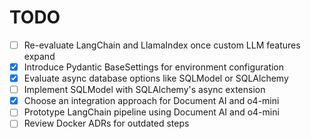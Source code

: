 # TODO

<!-- Add new tasks here using the format `- [ ] description` -->
- [ ] Re-evaluate LangChain and LlamaIndex once custom LLM features expand
- [x] Introduce Pydantic BaseSettings for environment configuration
- [x] Evaluate async database options like SQLModel or SQLAlchemy
- [ ] Implement SQLModel with SQLAlchemy's async extension
- [x] Choose an integration approach for Document AI and o4-mini
- [ ] Prototype LangChain pipeline using Document AI and o4-mini
- [ ] Review Docker ADRs for outdated steps
